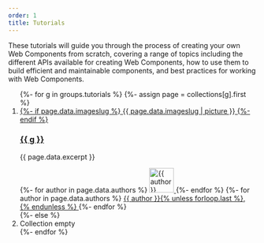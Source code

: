 ```yaml
---
order: 1
title: Tutorials
---
```


These tutorials will guide you through the process of creating your own Web Components from scratch, covering a range of
topics including the different APIs available for creating Web Components, how to use them to build efficient and
maintainable components, and best practices for working with Web Components.

<ol class="tutorials-listing">
{%- for g in groups.tutorials %}
  {%- assign page = collections[g].first %}
  <li>
    <a href="{{ page.url }}">
      {%- if page.data.imageslug %}
      {{ page.data.imageslug | picture }}
      {%- endif %}
    </a>
    <h3><a href="{{ page.url }}">{{ g }}</a></h3>
    <p>{{ page.data.excerpt }}</p>
    <div class="author-block">
      {%- for author in page.data.authors %}
      <a href="/blog/by-author/{{ author | slugify }}" class="avatar">
          <img src="/images/{{ author | slugify }}-avatar.jpg"
              alt="{{ author }} Avatar"
              loading="lazy"
              decoding="async"
              width="50"
              height="50">
      </a>
      {%- endfor %}
      {%- for author in page.data.authors %}
      <a href="/tutorials/by-author/{{ author | slugify }}">
        {{ author }}{% unless forloop.last %}, {% endunless %}
      </a>
      {%- endfor %}<br>
    </div>
  </li>
{%- else %}
  <li>Collection empty</li>
{%- endfor %}
</ol>
